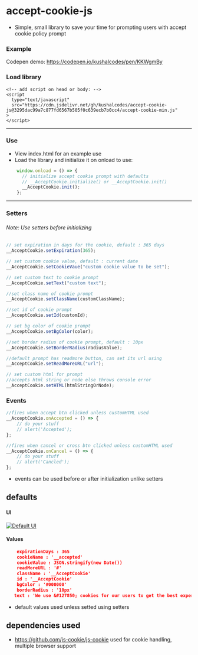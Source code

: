 # accept-cookie-js

- Simple, small library to save your time for prompting users with accept cookie policy prompt

### Example 
Codepen demo: https://codepen.io/kushalcodes/pen/KKWgmBy

### Load library

    <!-- add script on head or body: -->
    <script
      type="text/javascript"
      src="https://cdn.jsdelivr.net/gh/kushalcodes/accept-cookie-js@3295dac99a7c877fd6567b505f0c639ecb7b0cc4/accept-cookie-min.js"
    >
    </script>
---
### Use 
- View index.html for an example use
- Load the library and initialize it on onload to use:

```javascript
    window.onload = () => {
      // initialize accept cookie prompt with defaults 
      // __AcceptCookie.initialize() or __AcceptCookie.init()
      __AcceptCookie.init();
    };
```
---
### Setters

###### Note: Use setters before initializing

```javascript
// set expiration in days for the cookie, default : 365 days
__AcceptCookie.setExpiration(365);

// set custom cookie value, default : current date
__AcceptCookie.setCookieVaue("custom cookie value to be set");

// set custom text to cookie prompt
__AcceptCookie.setText("custom text");

//set class name of cookie prompt
__AcceptCookie.setClassName(customClassName);

//set id of cookie prompt
__AcceptCookie.setId(customId);

// set bg color of cookie prompt
__AcceptCookie.setBgColor(color);

//set border radius of cookie prompt, default : 10px
__AcceptCookie.setBorderRadius(radiusValue);

//default prompt has readmore button, can set its url using
__AcceptCookie.setReadMoreURL("url");

// set custom html for prompt
//accepts html string or node else throws console error
__AcceptCookie.setHTML(htmlStringOrNode);
```

### Events

```javascript
//fires when accept btn clicked unless customHTML used
__AcceptCookie.onAccepted = () => { 
    // do your stuff
    // alert('Accepted'); 
};

//fires when cancel or cross btn clicked unless customHTML used
__AcceptCookie.onCancel = () => { 
    // do your stuff 
    // alert('Cancled');
};
```

- events can be used before or after initialization unlike setters

## defaults

#### UI

[![Default UI](https://i.imgur.com/a4e8E8a.png "Default UI")](http://i.imgur.com/a4e8E8a.png "Default UI")

#### Values

```json
    expirationDays : 365
    cookieName : '__accepted'
    cookieValue : JSON.stringify(new Date())
    readMoreURL : '#'
    className : '__AcceptCookie'
    id : '__AcceptCookie'
    bgColor : '#000000'
    borderRadius : '10px'
   text : 'We use &#127850; cookies for our users to get the best experience.'
```

- default values used unless setted using setters

## dependencies used

- https://github.com/js-cookie/js-cookie  used for cookie handling, multiple browser support
